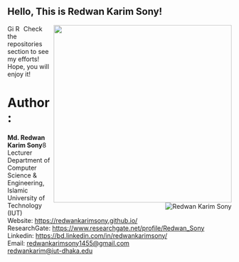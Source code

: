 ## Hello, This is Redwan Karim Sony!

[<img align="right" width="400" src="https://github-readme-stats.vercel.app/api?username=redwankarimsony&show_icons=true"/>](https://github.com/redwankarimsony/)





<a href="https://github.com/redwankarimsony">
  <img align="left" alt="GitHub" width="15px" src="https://cdn.jsdelivr.net/npm/simple-icons@v3/icons/github.svg" />
</a>
<a href="https://www.kaggle.com/redwankarimsony">
  <img align="left" alt="Redwan Karim Sony Kaggle Page" width="15px" src="https://cdn.jsdelivr.net/npm/simple-icons@3.1.0/icons/kaggle.svg" />
</a>




Check the repositories section to see my efforts! Hope, you will enjoy it!
<br/>
<p><img align='right' src="https://komarev.com/ghpvc/?username=redwankarimsony" alt="Redwan Karim Sony" /> </p>



# Author: 
**Md. Redwan Karim Sony**8
Lecturer <br>
Department of Computer Science & Engineering, </br>
Islamic University of Technology (IUT) </br>
Website: https://redwankarimsony.github.io/ </br>
ResearchGate: https://www.researchgate.net/profile/Redwan_Sony </br>
Linkedin: https://bd.linkedin.com/in/redwankarimsony/ </br>
Email: redwankarimsony1455@gmail.com<br>
	redwankarim@iut-dhaka.edu

